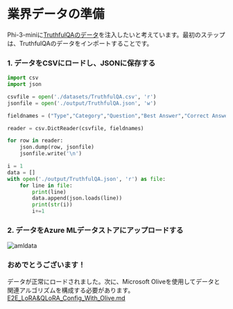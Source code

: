 # **業界データの準備**

Phi-3-miniに[TruthfulQAのデータ](https://github.com/sylinrl/TruthfulQA/blob/main/TruthfulQA.csv)を注入したいと考えています。最初のステップは、TruthfulQAのデータをインポートすることです。

### **1. データをCSVにロードし、JSONに保存する**

```python
import csv
import json

csvfile = open('./datasets/TruthfulQA.csv', 'r')
jsonfile = open('./output/TruthfulQA.json', 'w')

fieldnames = ("Type","Category","Question","Best Answer","Correct Answers","Incorrect Answers","Source")

reader = csv.DictReader(csvfile, fieldnames)

for row in reader:
    json.dump(row, jsonfile)
    jsonfile.write('\n')

i = 1
data = []
with open('./output/TruthfulQA.json', 'r') as file:
    for line in file:
        print(line)
        data.append(json.loads(line))
        print(str(i))
        i+=1
```

### **2. データをAzure MLデータストアにアップロードする**

![amldata](../../imgs/06/e2e/azureml_data.png)

### **おめでとうございます！**

データが正常にロードされました。次に、Microsoft Oliveを使用してデータと関連アルゴリズムを構成する必要があります。[E2E_LoRA&QLoRA_Config_With_Olive.md](./E2E_LoRA&QLoRA_Config_With_Olive.md)
